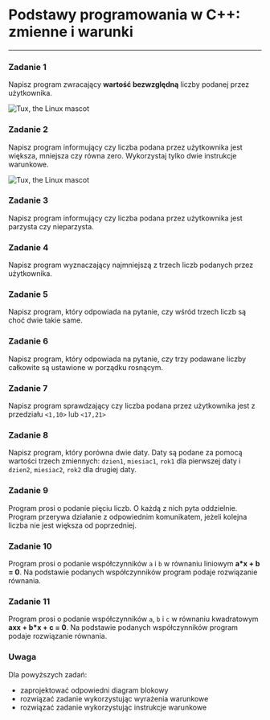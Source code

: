 # Podstawy programowania w C++: zmienne i warunki
---

### Zadanie 1
Napisz program zwracający <b>wartość bezwzględną</b> liczby podanej przez użytkownika.

![Tux, the Linux mascot](http://szuflandia.pjwstk.edu.pl/~s28961/wartosc-bezwzgledna.gif)

### Zadanie 2
Napisz program informujący czy liczba podana przez użytkownika jest większa, mniejsza czy równa zero. Wykorzystaj tylko dwie instrukcje warunkowe.

![Tux, the Linux mascot](http://szuflandia.pjwstk.edu.pl/~s28961/wieksze-mniejsze-niz-zero.gif)
### Zadanie 3
Napisz program informujący czy liczba podana przez użytkownika jest parzysta czy nieparzysta.

### Zadanie 4
Napisz program wyznaczający najmniejszą z trzech liczb podanych przez użytkownika.

### Zadanie 5
Napisz program, który odpowiada na pytanie, czy wśród trzech liczb są choć dwie takie same.

### Zadanie 6
Napisz program, który odpowiada na pytanie, czy trzy podawane liczby całkowite są ustawione w porządku rosnącym.

### Zadanie 7
Napisz program sprawdzający czy liczba podana przez użytkownika jest z przedziału `<1,10>` lub `<17,21>`

### Zadanie 8
Napisz program, który porówna dwie daty. Daty są podane za pomocą wartości trzech zmiennych: `dzien1`, `miesiac1`, `rok1` dla pierwszej daty i `dzien2`, `miesiac2`, `rok2` dla drugiej daty.

### Zadanie 9
Program prosi o podanie pięciu liczb. O każdą z nich pyta oddzielnie. Program przerywa działanie z odpowiednim komunikatem, jeżeli kolejna liczba nie jest większa od poprzedniej.

### Zadanie 10
Program prosi o podanie współczynników `a` i `b` w równaniu liniowym <b>a*x + b = 0</b>. Na podstawie podanych współczynników program podaje rozwiązanie równania.

### Zadanie 11
Program prosi o podanie współczynników `a`, `b` i `c` w równaniu kwadratowym <b>axx + b*x + c = 0</b>. Na podstawie podanych współczynników program podaje rozwiązanie równania.

### Uwaga
Dla powyższych zadań: 
- zaprojektować odpowiedni diagram blokowy
- rozwiązać zadanie wykorzystując wyrażenia warunkowe
- rozwiązać zadanie wykorzystując instrukcje warunkowe
